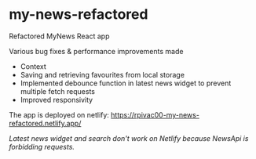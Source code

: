 # my-news-refactored
Refactored MyNews React app

Various bug fixes & performance improvements made
- Context
- Saving and retrieving favourites from local storage
- Implemented debounce function in latest news widget to prevent multiple fetch requests
- Improved responsivity

The app is deployed on netlify: https://rpivac00-my-news-refactored.netlify.app/

*Latest news widget and search don't work on Netlify because NewsApi is forbidding requests.*
